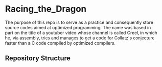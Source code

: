 # Racing_the_Dragon
 The purpose of this repo is to serve as a practice and consequently store source codes aimed at optimized programming. The name was based in part on the title of a youtuber video whose channel is called Creel, in which he, via assembly, tries and manages to get a code for Collatz's conjecture faster than a C code compiled by optimized compilers.

 ## Repository Structure
